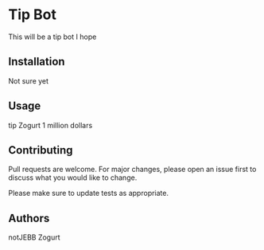 # Tip Bot

This will be a tip bot I hope

## Installation

Not sure yet

## Usage

tip Zogurt 1 million dollars

## Contributing
Pull requests are welcome. For major changes, please open an issue first to discuss what you would like to change.

Please make sure to update tests as appropriate.

## Authors
notJEBB
Zogurt
